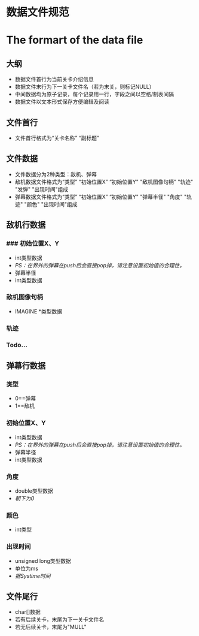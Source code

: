 # 数据文件规范
# The formart of the data file

## 大纲
* 数据文件首行为当前关卡介绍信息
* 数据文件末行为下一关卡文件名（若为末关，则标记NULL）
* 中间数据均为原子记录，每个记录用一行，字段之间以空格/制表间隔
* 数据文件以文本形式保存方便编辑及阅读
## 文件首行
* 文件首行格式为“关卡名称” “副标题”
## 文件数据
* 文件数据分为2种类型：敌机、弹幕
* 敌机数据文件格式为“类型”  “初始位置X” “初始位置Y" "敌机图像句柄" "轨迹" "发弹" "出现时间"组成
* 弹幕数据文件格式为“类型”  “初始位置X” “初始位置Y" "弹幕半径" "角度" "轨迹" "颜色" "出现时间"组成
## 敌机行数据
### ### 初始位置X、Y
* int类型数据
*  *PS：在界外的弹幕在push后会直接pop掉，请注意设置初始值的合理性。*
*  弹幕半径
*  int类型数据
### 敌机图像句柄
* IMAGINE *类型数据
### 轨迹
### Todo...
## 弹幕行数据
### 类型
* 0==弹幕
* 1==敌机
### 初始位置X、Y
* int类型数据
*  *PS：在界外的弹幕在push后会直接pop掉，请注意设置初始值的合理性。*
*  弹幕半径
*  int类型数据
###  角度
* double类型数据
*  *朝下为0*
### 颜色
* int类型
### 出现时间
* unsigned long类型数据
* 单位为ms
* *据Systime时间*
## 文件尾行
* char[]数据
* 若有后续关卡，末尾为下一关卡文件名
* 若无后续关卡，末尾为"MULL"
